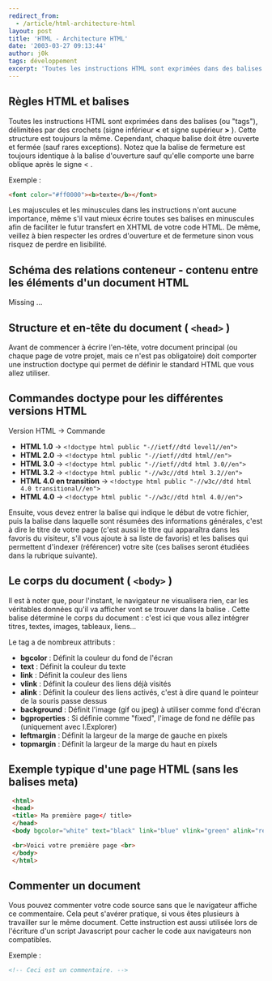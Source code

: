 ```yaml
---
redirect_from:
  - /article/html-architecture-html
layout: post
title: 'HTML - Architecture HTML'
date: '2003-03-27 09:13:44'
author: j0k
tags: développement
excerpt: 'Toutes les instructions HTML sont exprimées dans des balises (ou "tags"), délimitées par des crochets (signe inférieur **<** et signe supérieur **>** ).'
---
```


## **Règles HTML et balises**

Toutes les instructions HTML sont exprimées dans des balises (ou "tags"), délimitées par des crochets (signe inférieur **<** et signe supérieur **>** ).
Cette structure est toujours la même. Cependant, chaque balise doit être ouverte et fermée (sauf rares exceptions). Notez que la balise de fermeture est toujours identique à la balise d'ouverture sauf qu'elle comporte une barre oblique après le signe < .

  Exemple :

```html
<font color="#ff0000"><b>texte</b></font>
```

  Les majuscules et les minuscules dans les instructions n'ont aucune importance, même s'il vaut mieux écrire toutes ses balises en minuscules afin de faciliter le futur transfert en XHTML de votre code HTML. De même, veillez à bien respecter les ordres d'ouverture et de fermeture sinon vous risquez de perdre en lisibilité.

## **Schéma des relations conteneur - contenu entre les éléments d'un document HTML**

Missing ...

## **Structure et en-tête du document ( `<head>` )**

 Avant de commencer à écrire l'en-tête, votre document principal (ou chaque page de votre projet, mais ce n'est pas obligatoire) doit comporter une instruction doctype qui permet de définir le standard HTML que vous allez utiliser.

## **Commandes doctype pour les différentes versions HTML**

  Version HTML -> Commande

 - **HTML 1.0** -> `<!doctype html public "-//ietf//dtd level1//en">`
 - **HTML 2.0** -> `<!doctype html public "-//ietf//dtd html//en">`
 - **HTML 3.0** -> `<!doctype html public "-//ietf//dtd html 3.0//en">`
 - **HTML 3.2** -> `<!doctype html public "-//w3c//dtd html 3.2//en">`
 - **HTML 4.0 en transition** -> `<!doctype html public "-//w3c//dtd html 4.0 transitional//en">`
 - **HTML 4.0** -> `<!doctype html public "-//w3c//dtd html 4.0//en">`

Ensuite, vous devez entrer la balise qui indique le début de votre fichier, puis la balise <head> dans laquelle sont résumées des informations générales, c'est à dire le titre de votre page (c'est aussi le titre qui apparaîtra dans les favoris du visiteur, s'il vous ajoute à sa liste de favoris) et les balises qui permettent d'indexer (référencer) votre site (ces balises seront étudiées dans la rubrique suivante).

## **Le corps du document ( `<body>` )**

 Il est à noter que, pour l'instant, le navigateur ne visualisera rien, car les véritables données qu'il va afficher vont se trouver dans la balise . Cette balise détermine le corps du document : c'est ici que vous allez intégrer titres, textes, images, tableaux, liens...

 Le tag <body> a de nombreux attributs :

 - **bgcolor** : Définit la couleur du fond de l'écran
 - **text** : Définit la couleur du texte
 - **link** : Définit la couleur des liens
 - **vlink** : Définit la couleur des liens déjà visités
 - **alink** : Définit la couleur des liens activés, c'est à dire quand le pointeur de la souris passe dessus
 - **background** : Définit l'image (gif ou jpeg) à utiliser comme fond d'écran
 - **bgproperties** : Si définie comme "fixed", l'image de fond ne défile pas (uniquement avec I.Explorer)
 - **leftmargin** : Définit la largeur de la marge de gauche en pixels
 - **topmargin** : Définit la largeur de la marge du haut en pixels

## **Exemple typique d'une page HTML (sans les balises meta)**

```html
 <html>
 <head>
 <title> Ma première page</ title>
 </head>
 <body bgcolor="white" text="black" link="blue" vlink="green" alink="red">

 <br>Voici votre première page <br>
 </body>
 </html>
```

## **Commenter un document**

 Vous pouvez commenter votre code source sans que le navigateur affiche ce commentaire. Cela peut s'avérer pratique, si vous êtes plusieurs à travailler sur le même document. Cette instruction est aussi utilisée lors de l'écriture d'un script Javascript pour cacher le code aux navigateurs non compatibles.

  Exemple :

```html
<!-- Ceci est un commentaire. -->
```

